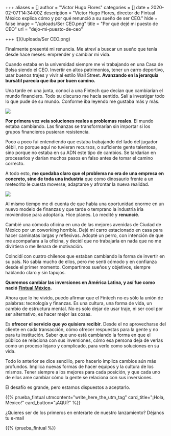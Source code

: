 +++
aliases = []
author = "Victor Hugo Flores"
categories = []
date = 2020-02-07T14:34:00Z
description = "Víctor Hugo Flores, director de Fintual México explica cómo y por qué renunció a su sueño de ser CEO."
hide = false
image = "/uploads/Ser CEO.png"
title = "Por qué dejé mi puesto de CEO"
url = "dejo-mi-puesto-de-ceo"

+++
![](/uploads/Ser CEO.png)

Finalmente presenté mi renuncia. Me atreví a buscar un sueño que tenía desde hace meses: emprender y cambiar mi vida.

Cuando estaba en la universidad siempre me vi trabajando en una Casa de Bolsa siendo el CEO. Invertir en altos patrimonios, tener un carro deportivo, usar buenos trajes y vivir al estilo Wall Street. **Avanzando en la jerarquía bursátil parecía que iba por buen camino.**

Una tarde en una junta, conocí a una Fintech que decían que cambiarían el mundo financiero. Todo su discurso me hacía sentido. Salí a investigar todo lo que pude de su mundo. Conforme iba leyendo me gustaba más y más.

![](https://i.giphy.com/media/l1IY0geomfz09dEB2/giphy.webp)

**Por primera vez veía soluciones reales a problemas reales**. El mundo estaba cambiando. Las finanzas se transformarían sin importar si los grupos financieros pusieran resistencia.

Poco a poco fui entendiendo que estaba trabajando del lado del jugador débil, no porque aquí no tuvieran recursos, o suficiente gente talentosa, sino porque no estaba en su ADN este tipo de cambios. Se tardarían en procesarlos y darían muchos pasos en falso antes de tomar el camino correcto.

A todo esto, **me quedaba claro que el problema no era de una empresa en concreto, sino de toda una industria** que como dinosaurio frente a un meteorito le cuesta moverse, adaptarse y afrontar la nueva realidad.

![](https://i.giphy.com/media/NSodIu91KDWCs/giphy-downsized-large.gif)

Al mismo tiempo me di cuenta de que había una oportunidad enorme en un nuevo modelo de finanzas y que tarde o temprano la industria iría moviéndose para adoptarla. Hice planes. Lo medité y **renuncié**.

Cambié una cómoda oficina en una de las mejores avenidas de Ciudad de México por un coworking horrible. Dejé mi carro estacionado en casa para hacer caminatas largas y reflexivas. Adopté un perro, con intención de que me acompañara a la oficina, y decidí que no trabajaría en nada que no me divirtiera o me llenara de motivación.

Coincidí con cuatro chilenos que estaban cambiando la forma de invertir en su país. No sabía mucho de ellos, pero me sentí cómodo y en confianza desde el primer momento. Compartimos sueños y objetivos, siempre hablando claro y sin tapujos.

**Queremos cambiar las inversiones en América Latina, y así fue como nació** [**Fintual México**](https://fintual.mx/ "¡Únete a nuestra lista de espera!")**.**

Ahora que lo he vivido, puedo afirmar que el Fintech no es sólo la unión de palabras: tecnología y finanzas. Es una cultura, una forma de vida, un cambio de estructura mental. No es solo dejar de usar traje, ni ser cool por ser alternativo, es hacer mejor las cosas.

Es **ofrecer el servicio que yo quisiera recibir**. Desde el no aprovecharse del cliente en cada transacción, cómo ofrecer respuestas para la gente y no para tu institución. Saber que uno está cambiando la forma en que el público se relaciona con sus inversiones, cómo esa persona deja de verlas como un proceso lejano y complicado, para verlo como soluciones en su vida.

Todo lo anterior se dice sencillo, pero hacerlo implica cambios aún más profundos. Implica nuevas formas de hacer equipos y la cultura de los mismos. Tener siempre a los mejores para cada posición, y que cada uno de ellos ame cambiar cómo la gente se relaciona con sus inversiones.

El desafío es grande, pero estamos dispuestos a aceptarlo.

{{% prueba_fintual
utmcontent="write_here_the_utm_tag"
card_title="¡Hola, México!"
card_button="¡AQUÍ!" %}}

¿Quieres ser de los primeros en enterarte de nuestro lanzamiento? Déjanos tu e-mail

{{% /prueba_fintual %}}